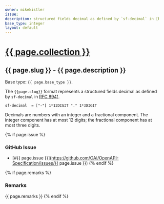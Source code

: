 ```yaml
---
owner: mikekistler
issue: 
description: structured fields decimal as defined by `sf-decimal` in [RFC 8941]
base_type: integer
layout: default
---
```


# <a href="..">{{ page.collection }}</a>

## {{ page.slug }} - {{ page.description }}

Base type: `{{ page.base_type }}`.

The `{{page.slug}}` format represents a structured fields decimal as defined by `sf-decimal` in [RFC 8941].

```abnf
sf-decimal  = ["-"] 1*12DIGIT "." 1*3DIGIT
```

Decimals are numbers with an integer and a fractional component.
The integer component has at most 12 digits; the fractional component has at most three digits.

{% if page.issue %}
### GitHub Issue

* [#{{ page.issue }}](https://github.com/OAI/OpenAPI-Specification/issues/{{ page.issue }})
{% endif %}

{% if page.remarks %}
### Remarks

{{ page.remarks }}
{% endif %}

[RFC 8941]: https://www.rfc-editor.org/rfc/rfc8941#name-decimals
